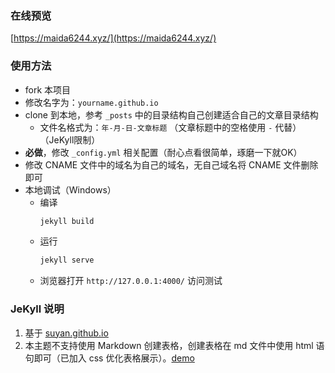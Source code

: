 ### 在线预览

[https://maida6244.xyz/](https://maida6244.xyz/)

### 使用方法

- fork 本项目
- 修改名字为：`yourname.github.io`
- clone 到本地，参考 `_posts` 中的目录结构自己创建适合自己的文章目录结构
    - 文件名格式为：`年-月-日-文章标题` （文章标题中的空格使用 `-` 代替）（JeKyll限制）
- **必做**，修改 `_config.yml` 相关配置（耐心点看很简单，琢磨一下就OK）
- 修改 CNAME 文件中的域名为自己的域名，无自己域名将 CNAME 文件删除即可
- 本地调试（Windows）
    - 编译
        ```bash
        jekyll build
        ```
    - 运行
        ```bash
        jekyll serve
        ```
    - 浏览器打开 `http://127.0.0.1:4000/` 访问测试
    

### JeKyll 说明
1. 基于 [suyan.github.io](https://github.com/suyan/suyan.github.io)
2. 本主题不支持使用 Markdown 创建表格，创建表格在 md 文件中使用 html 语句即可（已加入 css 优化表格展示）。[demo](https://lzc6244.github.io/2019/12/16/Xpath-轴与函数.html)